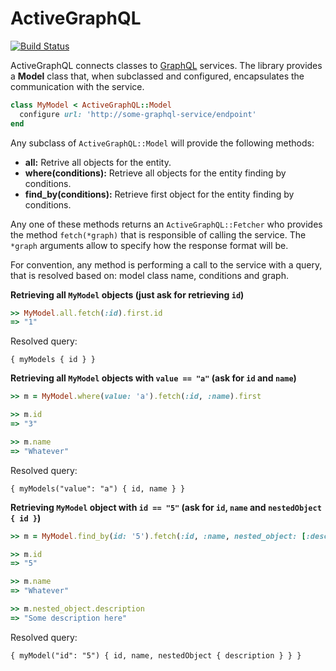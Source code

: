 # ActiveGraphQL

[![Build Status](https://travis-ci.org/wakoopa/activegraphql.png)](https://travis-ci.org/wakoopa/activegraphql)

ActiveGraphQL connects classes to [GraphQL](http://graphql.org/) services.
The library provides a **Model** class that, when subclassed and configured, encapsulates the communication with the service.

```ruby
class MyModel < ActiveGraphQL::Model
  configure url: 'http://some-graphql-service/endpoint'
end
```

Any subclass of `ActiveGraphQL::Model` will provide the following methods:

- **all:** Retrive all objects for the entity.
- **where(conditions):** Retrieve all objects for the entity finding by conditions.
- **find_by(conditions):** Retrieve first object for the entity finding by conditions.

Any one of these methods returns an `ActiveGraphQL::Fetcher` who provides the method `fetch(*graph)` that is responsible of calling the service. The `*graph` arguments allow to specify how the response format will be.

For convention, any method is performing a call to the service with a query, that is resolved based on: model class name, conditions and graph.

**Retrieving all `MyModel` objects (just ask for retrieving `id`)**

```ruby
>> MyModel.all.fetch(:id).first.id
=> "1"
```

Resolved query:

```
{ myModels { id } }
```

**Retrieving all `MyModel` objects with `value == "a"` (ask for `id` and `name`)**

```ruby
>> m = MyModel.where(value: 'a').fetch(:id, :name).first

>> m.id
=> "3"

>> m.name
=> "Whatever"
```

Resolved query:

```
{ myModels("value": "a") { id, name } }
```

**Retrieving `MyModel` object with `id == "5"` (ask for `id`, `name` and `nestedObject { id }`)**

```ruby
>> m = MyModel.find_by(id: '5').fetch(:id, :name, nested_object: [:description])

>> m.id
=> "5"

>> m.name
=> "Whatever"

>> m.nested_object.description
=> "Some description here"
```

Resolved query:

```
{ myModel("id": "5") { id, name, nestedObject { description } } }
```
